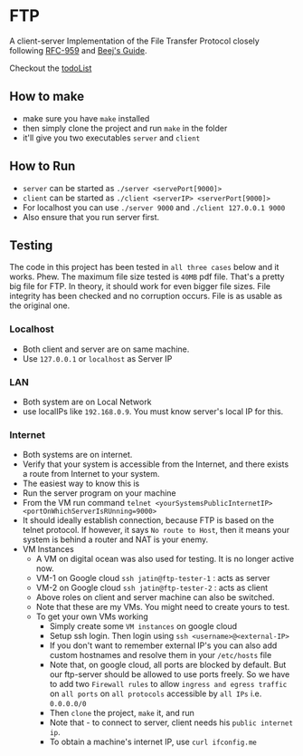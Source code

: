 # FTP

A client-server Implementation of the File Transfer Protocol closely following [RFC-959](https://tools.ietf.org/html/rfc959) and [Beej's Guide](https://beej.us/guide/bgnet/html/multi/index.html). 

Checkout the [todoList](./todoList.md)

## How to make

- make sure you have `make` installed
- then simply clone the project and run `make` in the folder
- it'll give you two executables `server` and `client`

## How to Run

- `server` can be started as `./server <servePort[9000]>`
- `client` can be started as `./client <serverIP> <serverPort[9000]>`
- For localhost you can use `./server 9000` and `./client 127.0.0.1 9000`
- Also ensure that you run server first.

## Testing

The code in this project has been tested in `all three cases` below and it works. Phew.
The maximum file size tested is `40MB` pdf file. That's a pretty big file for FTP. In theory, it should work for even bigger file sizes. File integrity has been checked and no corruption occurs. File is as usable as the original one.

### Localhost

- Both client and server are on same machine.
- Use `127.0.0.1` or `localhost` as Server IP

### LAN

- Both system are on Local Network
- use localIPs like `192.168.0.9`. You must know server's local IP for this.

### Internet

- Both systems are on internet. 
- Verify that your system is accessible from the Internet, and there exists a route from Internet to your system. 
- The easiest way to know this is 
- Run the server program on your machine 
- From the VM run command `telnet <yourSystemsPublicInternetIP> <portOnWhichServerIsRUnning=9000>` 
- It should ideally establish connection, because FTP is based on the telnet protocol. If however, it says `No route to Host`, then it means your system is behind a router and NAT is your enemy.
- VM Instances
  - A VM on digital ocean was also used for testing. It is no longer active now.
  - VM-1 on Google cloud `ssh jatin@ftp-tester-1` : acts as server
  - VM-2 on Google cloud `ssh jatin@ftp-tester-2` : acts as client
  - Above roles on client and server machine can also be switched.
  - Note that these are my VMs. You might need to create yours to test.
  - To get your own VMs working
    - Simply create some `VM instances` on google cloud
    - Setup ssh login. Then login using `ssh <username>@<external-IP>`
    - If you don't want to remember external IP's you can also add custom hostnames and resolve them in your `/etc/hosts` file
    - Note that, on google cloud, all ports are blocked by default. But our ftp-server should be allowed to use ports freely. So we have to add two `Firewall rules` to allow `ingress and egress traffic` on `all ports` on `all protocols` accessible by `all IPs` i.e. `0.0.0.0/0` 
    - Then `clone` the project, `make` it, and run
    - Note that - to connect to server, client needs his `public internet ip`. 
    - To obtain a machine's internet IP, use `curl ifconfig.me` 
